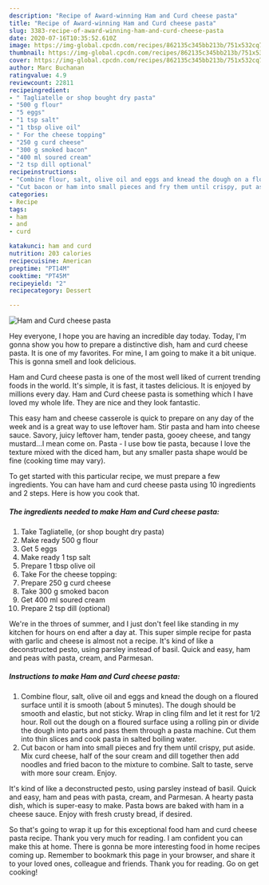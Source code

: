 ```yaml
---
description: "Recipe of Award-winning Ham and Curd cheese pasta"
title: "Recipe of Award-winning Ham and Curd cheese pasta"
slug: 3383-recipe-of-award-winning-ham-and-curd-cheese-pasta
date: 2020-07-16T10:35:52.610Z
image: https://img-global.cpcdn.com/recipes/862135c345bb213b/751x532cq70/ham-and-curd-cheese-pasta-recipe-main-photo.jpg
thumbnail: https://img-global.cpcdn.com/recipes/862135c345bb213b/751x532cq70/ham-and-curd-cheese-pasta-recipe-main-photo.jpg
cover: https://img-global.cpcdn.com/recipes/862135c345bb213b/751x532cq70/ham-and-curd-cheese-pasta-recipe-main-photo.jpg
author: Marc Buchanan
ratingvalue: 4.9
reviewcount: 22811
recipeingredient:
- " Tagliatelle or shop bought dry pasta"
- "500 g flour"
- "5 eggs"
- "1 tsp salt"
- "1 tbsp olive oil"
- " For the cheese topping"
- "250 g curd cheese"
- "300 g smoked bacon"
- "400 ml soured cream"
- "2 tsp dill optional"
recipeinstructions:
- "Combine flour, salt, olive oil and eggs and knead the dough on a floured surface until it is smooth (about 5 minutes). The dough should be smooth and elastic, but not sticky. Wrap in cling film and let it rest for 1/2 hour. Roll out the dough on a floured surface using a rolling pin or divide the dough into parts and pass them through a pasta machine. Cut them into thin slices and cook pasta in salted boiling water."
- "Cut bacon or ham into small pieces and fry them until crispy, put aside. Mix curd cheese, half of the sour cream and dill together then add noodles and fried bacon to the mixture to combine. Salt to taste, serve with more sour cream. Enjoy."
categories:
- Recipe
tags:
- ham
- and
- curd

katakunci: ham and curd 
nutrition: 203 calories
recipecuisine: American
preptime: "PT14M"
cooktime: "PT45M"
recipeyield: "2"
recipecategory: Dessert

---
```



![Ham and Curd cheese pasta](https://img-global.cpcdn.com/recipes/862135c345bb213b/751x532cq70/ham-and-curd-cheese-pasta-recipe-main-photo.jpg)

Hey everyone, I hope you are having an incredible day today. Today, I'm gonna show you how to prepare a distinctive dish, ham and curd cheese pasta. It is one of my favorites. For mine, I am going to make it a bit unique. This is gonna smell and look delicious.

Ham and Curd cheese pasta is one of the most well liked of current trending foods in the world. It's simple, it is fast, it tastes delicious. It is enjoyed by millions every day. Ham and Curd cheese pasta is something which I have loved my whole life. They are nice and they look fantastic.

This easy ham and cheese casserole is quick to prepare on any day of the week and is a great way to use leftover ham. Stir pasta and ham into cheese sauce. Savory, juicy leftover ham, tender pasta, gooey cheese, and tangy mustard…I mean come on. Pasta - I use bow tie pasta, because I love the texture mixed with the diced ham, but any smaller pasta shape would be fine (cooking time may vary).


To get started with this particular recipe, we must prepare a few ingredients. You can have ham and curd cheese pasta using 10 ingredients and 2 steps. Here is how you cook that.

<!--inarticleads1-->

##### The ingredients needed to make Ham and Curd cheese pasta:

1. Take  Tagliatelle, (or shop bought dry pasta)
1. Make ready 500 g flour
1. Get 5 eggs
1. Make ready 1 tsp salt
1. Prepare 1 tbsp olive oil
1. Take  For the cheese topping:
1. Prepare 250 g curd cheese
1. Take 300 g smoked bacon
1. Get 400 ml soured cream
1. Prepare 2 tsp dill (optional)


We&#39;re in the throes of summer, and I just don&#39;t feel like standing in my kitchen for hours on end after a day at. This super simple recipe for pasta with garlic and cheese is almost not a recipe. It&#39;s kind of like a deconstructed pesto, using parsley instead of basil. Quick and easy, ham and peas with pasta, cream, and Parmesan. 

<!--inarticleads2-->

##### Instructions to make Ham and Curd cheese pasta:

1. Combine flour, salt, olive oil and eggs and knead the dough on a floured surface until it is smooth (about 5 minutes). The dough should be smooth and elastic, but not sticky. Wrap in cling film and let it rest for 1/2 hour. Roll out the dough on a floured surface using a rolling pin or divide the dough into parts and pass them through a pasta machine. Cut them into thin slices and cook pasta in salted boiling water.
1. Cut bacon or ham into small pieces and fry them until crispy, put aside. Mix curd cheese, half of the sour cream and dill together then add noodles and fried bacon to the mixture to combine. Salt to taste, serve with more sour cream. Enjoy.


It&#39;s kind of like a deconstructed pesto, using parsley instead of basil. Quick and easy, ham and peas with pasta, cream, and Parmesan. A hearty pasta dish, which is super-easy to make. Pasta bows are baked with ham in a cheese sauce. Enjoy with fresh crusty bread, if desired. 

So that's going to wrap it up for this exceptional food ham and curd cheese pasta recipe. Thank you very much for reading. I am confident you can make this at home. There is gonna be more interesting food in home recipes coming up. Remember to bookmark this page in your browser, and share it to your loved ones, colleague and friends. Thank you for reading. Go on get cooking!
